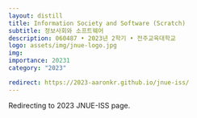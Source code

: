 ```yaml
---
layout: distill
title: Information Society and Software (Scratch)
subtitle: 정보사회와 소프트웨어
description: 060487 • 2023년 2학기 • 전주교육대학교
logo: assets/img/jnue-logo.jpg
img:
importance: 20231
category: "2023"

redirect: https://2023-aaronkr.github.io/jnue-iss/
---
```


Redirecting to 2023 JNUE-ISS page.
